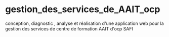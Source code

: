 # gestion_des_services_de_AAIT_ocp
conception, diagnostic , analyse et réalisation d'une application web pour la gestion des services de centre de formation AAIT d'ocp SAFI
